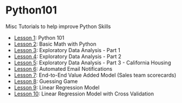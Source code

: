# Python101


Misc Tutorials to help improve Python Skills

- [Lesson 1](https://github.com/papagorgio23/Python101/blob/master/Python_101.ipynb): Python 101
- [Lesson 2](https://github.com/papagorgio23/Python101/blob/master/Python_Math_101.ipynb): Basic Math with Python
- [Lesson 3](https://github.com/papagorgio23/Python101/blob/master/EDA1.ipynb): Exploratory Data Analysis - Part 1
- [Lesson 4](https://github.com/papagorgio23/Python101/blob/master/EDA2.ipynb): Exploratory Data Analysis - Part 2
- [Lesson 5](https://github.com/papagorgio23/Python101/blob/master/California_Housing_EDA.ipynb): Exploratory Data Analysis - Part 3 - California Housing
- [Lesson 6](https://github.com/papagorgio23/Python101/blob/master/Email_Notification_Template_Update_to_GBQ_.ipynb): Automated Email Notifications
- [Lesson 7](https://github.com/papagorgio23/Python101/blob/master/Farmer_TL_Scorecard.ipynb): End-to-End Value Added Model (Sales team scorecards)
- [Lesson 8](https://github.com/papagorgio23/Python101/blob/master/Guessing_Game.ipynb): Guessing Game
- [Lesson 9](https://github.com/papagorgio23/Python101/blob/master/Linear_Regression_Example.ipynb): Linear Regression Model
- [Lesson 10](https://github.com/papagorgio23/Python101/blob/master/ml_regression.ipynb): Linear Regression Model with Cross Validation
